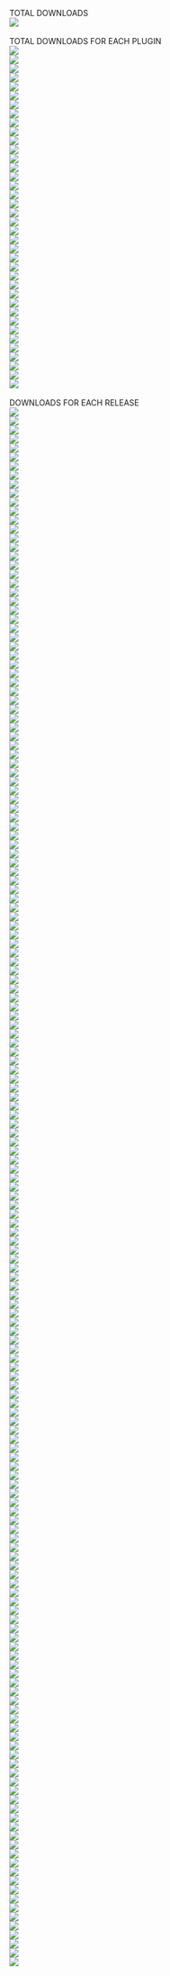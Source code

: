 TOTAL DOWNLOADS<br>
  <a href="https://img.shields.io/"><img src="https://img.shields.io/github/downloads/zuckung/endless-sky-plugins/total?color=008000"></a><br>
<br>
TOTAL DOWNLOADS FOR EACH PLUGIN<br>
  <a href="https://img.shields.io/"><img src="https://img.shields.io/github/downloads/zuckung/endless-sky-plugins/additional.command.buttons.radial.zip?color=008000"></a><br>
  <a href="https://img.shields.io/"><img src="https://img.shields.io/github/downloads/zuckung/endless-sky-plugins/automata.destruction.0percent.zip?color=008000"></a><br>
  <a href="https://img.shields.io/"><img src="https://img.shields.io/github/downloads/zuckung/endless-sky-plugins/automata.in.human.space.zip?color=008000"></a><br>
  <a href="https://img.shields.io/"><img src="https://img.shields.io/github/downloads/zuckung/endless-sky-plugins/better.starts.zip?color=008000"></a><br>
  <a href="https://img.shields.io/"><img src="https://img.shields.io/github/downloads/zuckung/endless-sky-plugins/bunrodea.missions.zip?color=008000"></a><br>
  <a href="https://img.shields.io/"><img src="https://img.shields.io/github/downloads/zuckung/endless-sky-plugins/captureable.person.ships.zip?color=008000"></a><br>
  <a href="https://img.shields.io/"><img src="https://img.shields.io/github/downloads/zuckung/endless-sky-plugins/coalition.shopping.zip?color=008000"></a><br>
  <a href="https://img.shields.io/"><img src="https://img.shields.io/github/downloads/zuckung/endless-sky-plugins/control.station.zip?color=008000"></a><br>
  <a href="https://img.shields.io/"><img src="https://img.shields.io/github/downloads/zuckung/endless-sky-plugins/disable.person.ships.zip?color=008000"></a><br>
  <a href="https://img.shields.io/"><img src="https://img.shields.io/github/downloads/zuckung/endless-sky-plugins/disable.spaceport.repeatables.zip?color=008000"></a><br>
  <a href="https://img.shields.io/"><img src="https://img.shields.io/github/downloads/zuckung/endless-sky-plugins/expert.crew.members.zip?color=008000"></a><br>
  <a href="https://img.shields.io/"><img src="https://img.shields.io/github/downloads/zuckung/endless-sky-plugins/free.worlds.5.years.later.zip?color=008000"></a><br>
  <a href="https://img.shields.io/"><img src="https://img.shields.io/github/downloads/zuckung/endless-sky-plugins/galactic.capital.investment.zip?color=008000"></a><br>
  <a href="https://img.shields.io/"><img src="https://img.shields.io/github/downloads/zuckung/endless-sky-plugins/gegno.pirates.zip?color=008000"></a><br>
  <a href="https://img.shields.io/"><img src="https://img.shields.io/github/downloads/zuckung/endless-sky-plugins/hai.side.mission.unlocker.zip?color=008000"></a><br>
  <a href="https://img.shields.io/"><img src="https://img.shields.io/github/downloads/zuckung/endless-sky-plugins/human.labels.zip?color=008000"></a><br>
  <a href="https://img.shields.io/"><img src="https://img.shields.io/github/downloads/zuckung/endless-sky-plugins/jump.gates.zip?color=008000"></a><br>
  <a href="https://img.shields.io/"><img src="https://img.shields.io/github/downloads/zuckung/endless-sky-plugins/kestrel.unlocks.zip?color=008000"></a><br>
  <a href="https://img.shields.io/"><img src="https://img.shields.io/github/downloads/zuckung/endless-sky-plugins/kor.efret.shipyard.zip?color=008000"></a><br>
  <a href="https://img.shields.io/"><img src="https://img.shields.io/github/downloads/zuckung/endless-sky-plugins/landing.images.zip?color=008000"></a><br>
  <a href="https://img.shields.io/"><img src="https://img.shields.io/github/downloads/zuckung/endless-sky-plugins/landing.images.android.zip?color=008000"></a><br>
  <a href="https://img.shields.io/"><img src="https://img.shields.io/github/downloads/zuckung/endless-sky-plugins/landing.images.highres.zip?color=008000"></a><br>
  <a href="https://img.shields.io/"><img src="https://img.shields.io/github/downloads/zuckung/endless-sky-plugins/more.arfectas.zip?color=008000"></a><br>
  <a href="https://img.shields.io/"><img src="https://img.shields.io/github/downloads/zuckung/endless-sky-plugins/more.boarding.missions.zip?color=008000"></a><br>
  <a href="https://img.shields.io/"><img src="https://img.shields.io/github/downloads/zuckung/endless-sky-plugins/more.person.ships.zip?color=008000"></a><br>
  <a href="https://img.shields.io/"><img src="https://img.shields.io/github/downloads/zuckung/endless-sky-plugins/navy.licenses.zip?color=008000"></a><br>
  <a href="https://img.shields.io/"><img src="https://img.shields.io/github/downloads/zuckung/endless-sky-plugins/no.more.mereti.mines.zip?color=008000"></a><br>
  <a href="https://img.shields.io/"><img src="https://img.shields.io/github/downloads/zuckung/endless-sky-plugins/outfits.weapon.slot.zip?color=008000"></a><br>
  <a href="https://img.shields.io/"><img src="https://img.shields.io/github/downloads/zuckung/endless-sky-plugins/paint.your.ships.zip?color=008000"></a><br>
  <a href="https://img.shields.io/"><img src="https://img.shields.io/github/downloads/zuckung/endless-sky-plugins/planet.map.zip?color=008000"></a><br>
  <a href="https://img.shields.io/"><img src="https://img.shields.io/github/downloads/zuckung/endless-sky-plugins/planet.pluto.zip?color=008000"></a><br>
  <a href="https://img.shields.io/"><img src="https://img.shields.io/github/downloads/zuckung/endless-sky-plugins/quarg.farm.zip?color=008000"></a><br>
  <a href="https://img.shields.io/"><img src="https://img.shields.io/github/downloads/zuckung/endless-sky-plugins/show.reputation.zip?color=008000"></a><br>
  <a href="https://img.shields.io/"><img src="https://img.shields.io/github/downloads/zuckung/endless-sky-plugins/snowfeather.robotics.zip?color=008000"></a><br>
  <a href="https://img.shields.io/"><img src="https://img.shields.io/github/downloads/zuckung/endless-sky-plugins/space.fauna.zip?color=008000"></a><br>
  <a href="https://img.shields.io/"><img src="https://img.shields.io/github/downloads/zuckung/endless-sky-plugins/too.many.asteroids.zip?color=008000"></a><br>
  <a href="https://img.shields.io/"><img src="https://img.shields.io/github/downloads/zuckung/endless-sky-plugins/tribute.republic.zip?color=008000"></a><br>
  <a href="https://img.shields.io/"><img src="https://img.shields.io/github/downloads/zuckung/endless-sky-plugins/uniques.zip?color=008000"></a><br>
<br>
DOWNLOADS FOR EACH RELEASE<br>
  <a href="https://img.shields.io/"><img src="https://img.shields.io/github/downloads/zuckung/endless-sky-plugins/v1.0.6-expert.crew.members/total?color=008000"></a><br>
  <a href="https://img.shields.io/"><img src="https://img.shields.io/github/downloads/zuckung/endless-sky-plugins/v1.0.14-additional.command.buttons.radial/total?color=008000"></a><br>
  <a href="https://img.shields.io/"><img src="https://img.shields.io/github/downloads/zuckung/endless-sky-plugins/v1.0.5-expert.crew.members/total?color=008000"></a><br>
  <a href="https://img.shields.io/"><img src="https://img.shields.io/github/downloads/zuckung/endless-sky-plugins/v1.1.7-captureable.person.ships/total?color=008000"></a><br>
  <a href="https://img.shields.io/"><img src="https://img.shields.io/github/downloads/zuckung/endless-sky-plugins/v1.0.8-uniques/total?color=008000"></a><br>
  <a href="https://img.shields.io/"><img src="https://img.shields.io/github/downloads/zuckung/endless-sky-plugins/v1.0.3-quarg.farm/total?color=008000"></a><br>
  <a href="https://img.shields.io/"><img src="https://img.shields.io/github/downloads/zuckung/endless-sky-plugins/v1.0.7-uniques/total?color=008000"></a><br>
  <a href="https://img.shields.io/"><img src="https://img.shields.io/github/downloads/zuckung/endless-sky-plugins/v1.0.4-too.many.asteroids/total?color=008000"></a><br>
  <a href="https://img.shields.io/"><img src="https://img.shields.io/github/downloads/zuckung/endless-sky-plugins/v1.0.3-show.reputation/total?color=008000"></a><br>
  <a href="https://img.shields.io/"><img src="https://img.shields.io/github/downloads/zuckung/endless-sky-plugins/v1.0.13-additional.command.buttons.radial/total?color=008000"></a><br>
  <a href="https://img.shields.io/"><img src="https://img.shields.io/github/downloads/zuckung/endless-sky-plugins/v1.0.4-better.starts/total?color=008000"></a><br>
  <a href="https://img.shields.io/"><img src="https://img.shields.io/github/downloads/zuckung/endless-sky-plugins/v1.0.5-bunrodea.missions/total?color=008000"></a><br>
  <a href="https://img.shields.io/"><img src="https://img.shields.io/github/downloads/zuckung/endless-sky-plugins/v1.0.2-planet.pluto/total?color=008000"></a><br>
  <a href="https://img.shields.io/"><img src="https://img.shields.io/github/downloads/zuckung/endless-sky-plugins/v1.0.2-planet.map/total?color=008000"></a><br>
  <a href="https://img.shields.io/"><img src="https://img.shields.io/github/downloads/zuckung/endless-sky-plugins/v1.0.2-jump.gates/total?color=008000"></a><br>
  <a href="https://img.shields.io/"><img src="https://img.shields.io/github/downloads/zuckung/endless-sky-plugins/v1.0.4-expert.crew.members/total?color=008000"></a><br>
  <a href="https://img.shields.io/"><img src="https://img.shields.io/github/downloads/zuckung/endless-sky-plugins/v1.0.1-planet.pluto/total?color=008000"></a><br>
  <a href="https://img.shields.io/"><img src="https://img.shields.io/github/downloads/zuckung/endless-sky-plugins/v1.0.0-planet.pluto/total?color=008000"></a><br>
  <a href="https://img.shields.io/"><img src="https://img.shields.io/github/downloads/zuckung/endless-sky-plugins/v1.0.12-additional.command.buttons.radial/total?color=008000"></a><br>
  <a href="https://img.shields.io/"><img src="https://img.shields.io/github/downloads/zuckung/endless-sky-plugins/v1.0.11-additional.command.buttons.radial/total?color=008000"></a><br>
  <a href="https://img.shields.io/"><img src="https://img.shields.io/github/downloads/zuckung/endless-sky-plugins/v1.1.6-captureable.person.ships/total?color=008000"></a><br>
  <a href="https://img.shields.io/"><img src="https://img.shields.io/github/downloads/zuckung/endless-sky-plugins/v1.0.6-uniques/total?color=008000"></a><br>
  <a href="https://img.shields.io/"><img src="https://img.shields.io/github/downloads/zuckung/endless-sky-plugins/v1.0.3-navy.licenses/total?color=008000"></a><br>
  <a href="https://img.shields.io/"><img src="https://img.shields.io/github/downloads/zuckung/endless-sky-plugins/v1.0.6-coalition.shopping/total?color=008000"></a><br>
  <a href="https://img.shields.io/"><img src="https://img.shields.io/github/downloads/zuckung/endless-sky-plugins/v1.0.5-snowfeather.robotics/total?color=008000"></a><br>
  <a href="https://img.shields.io/"><img src="https://img.shields.io/github/downloads/zuckung/endless-sky-plugins/v1.0.4-snowfeather.robotics/total?color=008000"></a><br>
  <a href="https://img.shields.io/"><img src="https://img.shields.io/github/downloads/zuckung/endless-sky-plugins/v1.0.2-kor.efret.shipyard/total?color=008000"></a><br>
  <a href="https://img.shields.io/"><img src="https://img.shields.io/github/downloads/zuckung/endless-sky-plugins/v1.0.10-additional.command.buttons.radial/total?color=008000"></a><br>
  <a href="https://img.shields.io/"><img src="https://img.shields.io/github/downloads/zuckung/endless-sky-plugins/v1.0.3-better.starts/total?color=008000"></a><br>
  <a href="https://img.shields.io/"><img src="https://img.shields.io/github/downloads/zuckung/endless-sky-plugins/v1.0.2-show.reputation/total?color=008000"></a><br>
  <a href="https://img.shields.io/"><img src="https://img.shields.io/github/downloads/zuckung/endless-sky-plugins/v1.0.1-show.reputation/total?color=008000"></a><br>
  <a href="https://img.shields.io/"><img src="https://img.shields.io/github/downloads/zuckung/endless-sky-plugins/v1.1.4-galactic.capital.investment/total?color=008000"></a><br>
  <a href="https://img.shields.io/"><img src="https://img.shields.io/github/downloads/zuckung/endless-sky-plugins/v1.0.9-additional.command.buttons.radial/total?color=008000"></a><br>
  <a href="https://img.shields.io/"><img src="https://img.shields.io/github/downloads/zuckung/endless-sky-plugins/v1.0.2-gegno.pirates/total?color=008000"></a><br>
  <a href="https://img.shields.io/"><img src="https://img.shields.io/github/downloads/zuckung/endless-sky-plugins/v1.0.1-kor.efret.shipyard/total?color=008000"></a><br>
  <a href="https://img.shields.io/"><img src="https://img.shields.io/github/downloads/zuckung/endless-sky-plugins/v1.0.2-more.person.ships/total?color=008000"></a><br>
  <a href="https://img.shields.io/"><img src="https://img.shields.io/github/downloads/zuckung/endless-sky-plugins/v1.0.8-additional.command.buttons.radial/total?color=008000"></a><br>
  <a href="https://img.shields.io/"><img src="https://img.shields.io/github/downloads/zuckung/endless-sky-plugins/v1.0.2-better.starts/total?color=008000"></a><br>
  <a href="https://img.shields.io/"><img src="https://img.shields.io/github/downloads/zuckung/endless-sky-plugins/v1.1.5-captureable.person.ships/total?color=008000"></a><br>
  <a href="https://img.shields.io/"><img src="https://img.shields.io/github/downloads/zuckung/endless-sky-plugins/v1.0.7-additional.command.buttons.radial/total?color=008000"></a><br>
  <a href="https://img.shields.io/"><img src="https://img.shields.io/github/downloads/zuckung/endless-sky-plugins/v1.0.4-landing.images/total?color=008000"></a><br>
  <a href="https://img.shields.io/"><img src="https://img.shields.io/github/downloads/zuckung/endless-sky-plugins/v1.0.3-landing.images/total?color=008000"></a><br>
  <a href="https://img.shields.io/"><img src="https://img.shields.io/github/downloads/zuckung/endless-sky-plugins/v1.0.3-expert.crew.members/total?color=008000"></a><br>
  <a href="https://img.shields.io/"><img src="https://img.shields.io/github/downloads/zuckung/endless-sky-plugins/v1.0.2-quarg.farm/total?color=008000"></a><br>
  <a href="https://img.shields.io/"><img src="https://img.shields.io/github/downloads/zuckung/endless-sky-plugins/v1.0.2-landing.images.highres/total?color=008000"></a><br>
  <a href="https://img.shields.io/"><img src="https://img.shields.io/github/downloads/zuckung/endless-sky-plugins/v1.0.5-uniques/total?color=008000"></a><br>
  <a href="https://img.shields.io/"><img src="https://img.shields.io/github/downloads/zuckung/endless-sky-plugins/v1.0.3-too.many.asteroids/total?color=008000"></a><br>
  <a href="https://img.shields.io/"><img src="https://img.shields.io/github/downloads/zuckung/endless-sky-plugins/v1.0.1-automata.in.human.space/total?color=008000"></a><br>
  <a href="https://img.shields.io/"><img src="https://img.shields.io/github/downloads/zuckung/endless-sky-plugins/v1.0.4-uniques/total?color=008000"></a><br>
  <a href="https://img.shields.io/"><img src="https://img.shields.io/github/downloads/zuckung/endless-sky-plugins/v1.0.3-uniques/total?color=008000"></a><br>
  <a href="https://img.shields.io/"><img src="https://img.shields.io/github/downloads/zuckung/endless-sky-plugins/v1.0.5-coalition.shopping/total?color=008000"></a><br>
  <a href="https://img.shields.io/"><img src="https://img.shields.io/github/downloads/zuckung/endless-sky-plugins/v1.0.4-coalition.shopping/total?color=008000"></a><br>
  <a href="https://img.shields.io/"><img src="https://img.shields.io/github/downloads/zuckung/endless-sky-plugins/v1.0.2-uniques/total?color=008000"></a><br>
  <a href="https://img.shields.io/"><img src="https://img.shields.io/github/downloads/zuckung/endless-sky-plugins/v1.1.4-hai.side.mission.unlocker/total?color=008000"></a><br>
  <a href="https://img.shields.io/"><img src="https://img.shields.io/github/downloads/zuckung/endless-sky-plugins/v1.0.6-additional.command.buttons.radial/total?color=008000"></a><br>
  <a href="https://img.shields.io/"><img src="https://img.shields.io/github/downloads/zuckung/endless-sky-plugins/v1.0.3-no.more.mereti.mines/total?color=008000"></a><br>
  <a href="https://img.shields.io/"><img src="https://img.shields.io/github/downloads/zuckung/endless-sky-plugins/v1.0.1-paint.your.ships/total?color=008000"></a><br>
  <a href="https://img.shields.io/"><img src="https://img.shields.io/github/downloads/zuckung/endless-sky-plugins/v1.0.0-paint.your.ships/total?color=008000"></a><br>
  <a href="https://img.shields.io/"><img src="https://img.shields.io/github/downloads/zuckung/endless-sky-plugins/v1.0.5-additional.command.buttons.radial/total?color=008000"></a><br>
  <a href="https://img.shields.io/"><img src="https://img.shields.io/github/downloads/zuckung/endless-sky-plugins/v1.0.1-uniques/total?color=008000"></a><br>
  <a href="https://img.shields.io/"><img src="https://img.shields.io/github/downloads/zuckung/endless-sky-plugins/v1.0.4-additional.command.buttons.radial/total?color=008000"></a><br>
  <a href="https://img.shields.io/"><img src="https://img.shields.io/github/downloads/zuckung/endless-sky-plugins/v1.0.3-additional.command.buttons.radial/total?color=008000"></a><br>
  <a href="https://img.shields.io/"><img src="https://img.shields.io/github/downloads/zuckung/endless-sky-plugins/v1.0.2-additional.command.buttons.radial/total?color=008000"></a><br>
  <a href="https://img.shields.io/"><img src="https://img.shields.io/github/downloads/zuckung/endless-sky-plugins/v1.0.0-outfits.weapon.slot/total?color=008000"></a><br>
  <a href="https://img.shields.io/"><img src="https://img.shields.io/github/downloads/zuckung/endless-sky-plugins/v1.0.1-more.person.ships/total?color=008000"></a><br>
  <a href="https://img.shields.io/"><img src="https://img.shields.io/github/downloads/zuckung/endless-sky-plugins/v1.0.1-additional.command.buttons.radial/total?color=008000"></a><br>
  <a href="https://img.shields.io/"><img src="https://img.shields.io/github/downloads/zuckung/endless-sky-plugins/v1.0.1-planet.map/total?color=008000"></a><br>
  <a href="https://img.shields.io/"><img src="https://img.shields.io/github/downloads/zuckung/endless-sky-plugins/v1.0.0-kestrel.unlocks/total?color=008000"></a><br>
  <a href="https://img.shields.io/"><img src="https://img.shields.io/github/downloads/zuckung/endless-sky-plugins/v1.0.2-tribute.republic/total?color=008000"></a><br>
  <a href="https://img.shields.io/"><img src="https://img.shields.io/github/downloads/zuckung/endless-sky-plugins/v1.0.1-tribute.republic/total?color=008000"></a><br>
  <a href="https://img.shields.io/"><img src="https://img.shields.io/github/downloads/zuckung/endless-sky-plugins/v1.0.1-landing.images.highres/total?color=008000"></a><br>
  <a href="https://img.shields.io/"><img src="https://img.shields.io/github/downloads/zuckung/endless-sky-plugins/v1.0.0-tribute.republic/total?color=008000"></a><br>
  <a href="https://img.shields.io/"><img src="https://img.shields.io/github/downloads/zuckung/endless-sky-plugins/v1.0.3-landing.images.android/total?color=008000"></a><br>
  <a href="https://img.shields.io/"><img src="https://img.shields.io/github/downloads/zuckung/endless-sky-plugins/v1.0.2-landing.images.android/total?color=008000"></a><br>
  <a href="https://img.shields.io/"><img src="https://img.shields.io/github/downloads/zuckung/endless-sky-plugins/v1.0.1-landing.images.android/total?color=008000"></a><br>
  <a href="https://img.shields.io/"><img src="https://img.shields.io/github/downloads/zuckung/endless-sky-plugins/v1.0.2-no.more.mereti.mines/total?color=008000"></a><br>
  <a href="https://img.shields.io/"><img src="https://img.shields.io/github/downloads/zuckung/endless-sky-plugins/v1.0.2-landing.images/total?color=008000"></a><br>
  <a href="https://img.shields.io/"><img src="https://img.shields.io/github/downloads/zuckung/endless-sky-plugins/v1.0.0-landing.images.highres/total?color=008000"></a><br>
  <a href="https://img.shields.io/"><img src="https://img.shields.io/github/downloads/zuckung/endless-sky-plugins/v1.0.0-landing.images.android/total?color=008000"></a><br>
  <a href="https://img.shields.io/"><img src="https://img.shields.io/github/downloads/zuckung/endless-sky-plugins/v1.0.1-landing.images/total?color=008000"></a><br>
  <a href="https://img.shields.io/"><img src="https://img.shields.io/github/downloads/zuckung/endless-sky-plugins/v1.0.0-landing.images/total?color=008000"></a><br>
  <a href="https://img.shields.io/"><img src="https://img.shields.io/github/downloads/zuckung/endless-sky-plugins/v1.0.1-no.more.mereti.mines/total?color=008000"></a><br>
  <a href="https://img.shields.io/"><img src="https://img.shields.io/github/downloads/zuckung/endless-sky-plugins/v1.0.8-real.fluff/total?color=008000"></a><br>
  <a href="https://img.shields.io/"><img src="https://img.shields.io/github/downloads/zuckung/endless-sky-plugins/v1.0.7-real.fluff/total?color=008000"></a><br>
  <a href="https://img.shields.io/"><img src="https://img.shields.io/github/downloads/zuckung/endless-sky-plugins/v1.0.6-real.fluff/total?color=008000"></a><br>
  <a href="https://img.shields.io/"><img src="https://img.shields.io/github/downloads/zuckung/endless-sky-plugins/v1.0.1-jump.gates/total?color=008000"></a><br>
  <a href="https://img.shields.io/"><img src="https://img.shields.io/github/downloads/zuckung/endless-sky-plugins/v1.0.0-jump.gates/total?color=008000"></a><br>
  <a href="https://img.shields.io/"><img src="https://img.shields.io/github/downloads/zuckung/endless-sky-plugins/v1.1.4-captureable.person.ships/total?color=008000"></a><br>
  <a href="https://img.shields.io/"><img src="https://img.shields.io/github/downloads/zuckung/endless-sky-plugins/v1.1.3-galactic.capital.investment/total?color=008000"></a><br>
  <a href="https://img.shields.io/"><img src="https://img.shields.io/github/downloads/zuckung/endless-sky-plugins/v1.0.5-real.fluff/total?color=008000"></a><br>
  <a href="https://img.shields.io/"><img src="https://img.shields.io/github/downloads/zuckung/endless-sky-plugins/v1.0.4-human.labels/total?color=008000"></a><br>
  <a href="https://img.shields.io/"><img src="https://img.shields.io/github/downloads/zuckung/endless-sky-plugins/v1.0.3-human.labels/total?color=008000"></a><br>
  <a href="https://img.shields.io/"><img src="https://img.shields.io/github/downloads/zuckung/endless-sky-plugins/v1.0.2-human.labels/total?color=008000"></a><br>
  <a href="https://img.shields.io/"><img src="https://img.shields.io/github/downloads/zuckung/endless-sky-plugins/v1.0.1-human.labels/total?color=008000"></a><br>
  <a href="https://img.shields.io/"><img src="https://img.shields.io/github/downloads/zuckung/endless-sky-plugins/v1.0.0-more.person.ships/total?color=008000"></a><br>
  <a href="https://img.shields.io/"><img src="https://img.shields.io/github/downloads/zuckung/endless-sky-plugins/v1.0.4-bunrodea.missions/total?color=008000"></a><br>
  <a href="https://img.shields.io/"><img src="https://img.shields.io/github/downloads/zuckung/endless-sky-plugins/v1.0.0-human.labels/total?color=008000"></a><br>
  <a href="https://img.shields.io/"><img src="https://img.shields.io/github/downloads/zuckung/endless-sky-plugins/v1.1.3-captureable.person.ships/total?color=008000"></a><br>
  <a href="https://img.shields.io/"><img src="https://img.shields.io/github/downloads/zuckung/endless-sky-plugins/v1.1.2-galactic.capital.investment/total?color=008000"></a><br>
  <a href="https://img.shields.io/"><img src="https://img.shields.io/github/downloads/zuckung/endless-sky-plugins/v1.1.1-galactic.capital.investment/total?color=008000"></a><br>
  <a href="https://img.shields.io/"><img src="https://img.shields.io/github/downloads/zuckung/endless-sky-plugins/v1.0.4-real.fluff/total?color=008000"></a><br>
  <a href="https://img.shields.io/"><img src="https://img.shields.io/github/downloads/zuckung/endless-sky-plugins/v1.0.3-real.fluff/total?color=008000"></a><br>
  <a href="https://img.shields.io/"><img src="https://img.shields.io/github/downloads/zuckung/endless-sky-plugins/v1.0.3-bunrodea.missions/total?color=008000"></a><br>
  <a href="https://img.shields.io/"><img src="https://img.shields.io/github/downloads/zuckung/endless-sky-plugins/v1.0.2-too.many.asteroids/total?color=008000"></a><br>
  <a href="https://img.shields.io/"><img src="https://img.shields.io/github/downloads/zuckung/endless-sky-plugins/v1.0.2-navy.licenses/total?color=008000"></a><br>
  <a href="https://img.shields.io/"><img src="https://img.shields.io/github/downloads/zuckung/endless-sky-plugins/v1.0.2-expert.crew.members/total?color=008000"></a><br>
  <a href="https://img.shields.io/"><img src="https://img.shields.io/github/downloads/zuckung/endless-sky-plugins/v1.0.2-additional.command.buttons/total?color=008000"></a><br>
  <a href="https://img.shields.io/"><img src="https://img.shields.io/github/downloads/zuckung/endless-sky-plugins/v1.0.1-too.many.asteroids/total?color=008000"></a><br>
  <a href="https://img.shields.io/"><img src="https://img.shields.io/github/downloads/zuckung/endless-sky-plugins/v1.0.1-quarg.farm/total?color=008000"></a><br>
  <a href="https://img.shields.io/"><img src="https://img.shields.io/github/downloads/zuckung/endless-sky-plugins/v1.0.1-expert.crew.members/total?color=008000"></a><br>
  <a href="https://img.shields.io/"><img src="https://img.shields.io/github/downloads/zuckung/endless-sky-plugins/v1.0.1-better.starts/total?color=008000"></a><br>
  <a href="https://img.shields.io/"><img src="https://img.shields.io/github/downloads/zuckung/endless-sky-plugins/v1.0.1-automata.destruction.0percent/total?color=008000"></a><br>
  <a href="https://img.shields.io/"><img src="https://img.shields.io/github/downloads/zuckung/endless-sky-plugins/v1.0.1-additional.command.buttons/total?color=008000"></a><br>
  <a href="https://img.shields.io/"><img src="https://img.shields.io/github/downloads/zuckung/endless-sky-plugins/v1.1.2-captureable.person.ships/total?color=008000"></a><br>
  <a href="https://img.shields.io/"><img src="https://img.shields.io/github/downloads/zuckung/endless-sky-plugins/v1.1.1-captureable.person.ships/total?color=008000"></a><br>
  <a href="https://img.shields.io/"><img src="https://img.shields.io/github/downloads/zuckung/endless-sky-plugins/v1.1.3-hai.side.mission.unlocker/total?color=008000"></a><br>
  <a href="https://img.shields.io/"><img src="https://img.shields.io/github/downloads/zuckung/endless-sky-plugins/v1.1.1-disable.spaceport.repeatables/total?color=008000"></a><br>
  <a href="https://img.shields.io/"><img src="https://img.shields.io/github/downloads/zuckung/endless-sky-plugins/v1.0.0-quarg.farm/total?color=008000"></a><br>
  <a href="https://img.shields.io/"><img src="https://img.shields.io/github/downloads/zuckung/endless-sky-plugins/v1.0.1-control.station/total?color=008000"></a><br>
  <a href="https://img.shields.io/"><img src="https://img.shields.io/github/downloads/zuckung/endless-sky-plugins/v1.0.0-control.station/total?color=008000"></a><br>
  <a href="https://img.shields.io/"><img src="https://img.shields.io/github/downloads/zuckung/endless-sky-plugins/v1.0.0-additional.command.buttons.radial/total?color=008000"></a><br>
  <a href="https://img.shields.io/"><img src="https://img.shields.io/github/downloads/zuckung/endless-sky-plugins/v1.1.3-more.boarding.missions/total?color=008000"></a><br>
  <a href="https://img.shields.io/"><img src="https://img.shields.io/github/downloads/zuckung/endless-sky-plugins/v1.0.3-coalition.shopping/total?color=008000"></a><br>
  <a href="https://img.shields.io/"><img src="https://img.shields.io/github/downloads/zuckung/endless-sky-plugins/v1.0.2-coalition.shopping/total?color=008000"></a><br>
  <a href="https://img.shields.io/"><img src="https://img.shields.io/github/downloads/zuckung/endless-sky-plugins/v1.0.1-navy.licenses/total?color=008000"></a><br>
  <a href="https://img.shields.io/"><img src="https://img.shields.io/github/downloads/zuckung/endless-sky-plugins/v1.1.2-space.fauna/total?color=008000"></a><br>
  <a href="https://img.shields.io/"><img src="https://img.shields.io/github/downloads/zuckung/endless-sky-plugins/v1.0.3-snowfeather.robotics/total?color=008000"></a><br>
  <a href="https://img.shields.io/"><img src="https://img.shields.io/github/downloads/zuckung/endless-sky-plugins/v1.0.2-snowfeather.robotics/total?color=008000"></a><br>
  <a href="https://img.shields.io/"><img src="https://img.shields.io/github/downloads/zuckung/endless-sky-plugins/v1.1.1-space.fauna/total?color=008000"></a><br>
  <a href="https://img.shields.io/"><img src="https://img.shields.io/github/downloads/zuckung/endless-sky-plugins/v1.0-space.fauna/total?color=008000"></a><br>
  <a href="https://img.shields.io/"><img src="https://img.shields.io/github/downloads/zuckung/endless-sky-plugins/v1.0.2-bunrodea.missions/total?color=008000"></a><br>
  <a href="https://img.shields.io/"><img src="https://img.shields.io/github/downloads/zuckung/endless-sky-plugins/v1.1.2-more.boarding.missions/total?color=008000"></a><br>
  <a href="https://img.shields.io/"><img src="https://img.shields.io/github/downloads/zuckung/endless-sky-plugins/v1.0.1-coalition.shopping/total?color=008000"></a><br>
  <a href="https://img.shields.io/"><img src="https://img.shields.io/github/downloads/zuckung/endless-sky-plugins/v1.0.2-real.fluff/total?color=008000"></a><br>
  <a href="https://img.shields.io/"><img src="https://img.shields.io/github/downloads/zuckung/endless-sky-plugins/v1.0.1-gegno.pirates/total?color=008000"></a><br>
  <a href="https://img.shields.io/"><img src="https://img.shields.io/github/downloads/zuckung/endless-sky-plugins/v1.1.2-hai.side.mission.unlocker/total?color=008000"></a><br>
  <a href="https://img.shields.io/"><img src="https://img.shields.io/github/downloads/zuckung/endless-sky-plugins/v1.1.1-hai.side.mission.unlocker/total?color=008000"></a><br>
  <a href="https://img.shields.io/"><img src="https://img.shields.io/github/downloads/zuckung/endless-sky-plugins/v1.1.1-more.boarding.missions/total?color=008000"></a><br>
  <a href="https://img.shields.io/"><img src="https://img.shields.io/github/downloads/zuckung/endless-sky-plugins/v1.1-hai.side.mission.unlocker/total?color=008000"></a><br>
  <a href="https://img.shields.io/"><img src="https://img.shields.io/github/downloads/zuckung/endless-sky-plugins/v1.0-hai.side.mission.unlocker/total?color=008000"></a><br>
  <a href="https://img.shields.io/"><img src="https://img.shields.io/github/downloads/zuckung/endless-sky-plugins/v1.0.2-more.arfectas/total?color=008000"></a><br>
  <a href="https://img.shields.io/"><img src="https://img.shields.io/github/downloads/zuckung/endless-sky-plugins/v1.0.1-more.arfectas/total?color=008000"></a><br>
  <a href="https://img.shields.io/"><img src="https://img.shields.io/github/downloads/zuckung/endless-sky-plugins/v1.0.1-snowfeather.robotics/total?color=008000"></a><br>
  <a href="https://img.shields.io/"><img src="https://img.shields.io/github/downloads/zuckung/endless-sky-plugins/v1.0.1-real.fluff/total?color=008000"></a><br>
  <a href="https://img.shields.io/"><img src="https://img.shields.io/github/downloads/zuckung/endless-sky-plugins/v1.0.1-devil-run.unhidden/total?color=008000"></a><br>
  <a href="https://img.shields.io/"><img src="https://img.shields.io/github/downloads/zuckung/endless-sky-plugins/v1.0.1-bunrodea.missions/total?color=008000"></a><br>
  <a href="https://img.shields.io/"><img src="https://img.shields.io/github/downloads/zuckung/endless-sky-plugins/v1.1-disable.spaceport.repeatables/total?color=008000"></a><br>
  <a href="https://img.shields.io/"><img src="https://img.shields.io/github/downloads/zuckung/endless-sky-plugins/v1.1-captureable.person.ships/total?color=008000"></a><br>
  <a href="https://img.shields.io/"><img src="https://img.shields.io/github/downloads/zuckung/endless-sky-plugins/v1.0-unique.fix/total?color=008000"></a><br>
  <a href="https://img.shields.io/"><img src="https://img.shields.io/github/downloads/zuckung/endless-sky-plugins/v1.0-too.many.asteroids/total?color=008000"></a><br>
  <a href="https://img.shields.io/"><img src="https://img.shields.io/github/downloads/zuckung/endless-sky-plugins/v1.0-snowfeather.robotics/total?color=008000"></a><br>
  <a href="https://img.shields.io/"><img src="https://img.shields.io/github/downloads/zuckung/endless-sky-plugins/v1.0-show.reputation/total?color=008000"></a><br>
  <a href="https://img.shields.io/"><img src="https://img.shields.io/github/downloads/zuckung/endless-sky-plugins/v1.0-real.fluff/total?color=008000"></a><br>
  <a href="https://img.shields.io/"><img src="https://img.shields.io/github/downloads/zuckung/endless-sky-plugins/v1.0-planet.map/total?color=008000"></a><br>
  <a href="https://img.shields.io/"><img src="https://img.shields.io/github/downloads/zuckung/endless-sky-plugins/v1.0-pirate.warlords/total?color=008000"></a><br>
  <a href="https://img.shields.io/"><img src="https://img.shields.io/github/downloads/zuckung/endless-sky-plugins/v1.0-no.more.mereti.mines/total?color=008000"></a><br>
  <a href="https://img.shields.io/"><img src="https://img.shields.io/github/downloads/zuckung/endless-sky-plugins/v1.0-navy.licenses/total?color=008000"></a><br>
  <a href="https://img.shields.io/"><img src="https://img.shields.io/github/downloads/zuckung/endless-sky-plugins/v1.0-more.boarding.missions/total?color=008000"></a><br>
  <a href="https://img.shields.io/"><img src="https://img.shields.io/github/downloads/zuckung/endless-sky-plugins/v1.0-more.arfectas/total?color=008000"></a><br>
  <a href="https://img.shields.io/"><img src="https://img.shields.io/github/downloads/zuckung/endless-sky-plugins/v1.0-kor.efret.shipyard/total?color=008000"></a><br>
  <a href="https://img.shields.io/"><img src="https://img.shields.io/github/downloads/zuckung/endless-sky-plugins/v1.0-gegno.pirates/total?color=008000"></a><br>
  <a href="https://img.shields.io/"><img src="https://img.shields.io/github/downloads/zuckung/endless-sky-plugins/v1.0-free.worlds.5.years.later/total?color=008000"></a><br>
  <a href="https://img.shields.io/"><img src="https://img.shields.io/github/downloads/zuckung/endless-sky-plugins/v1.0-expert.crew.members/total?color=008000"></a><br>
  <a href="https://img.shields.io/"><img src="https://img.shields.io/github/downloads/zuckung/endless-sky-plugins/v1.0-disable.person.ships/total?color=008000"></a><br>
  <a href="https://img.shields.io/"><img src="https://img.shields.io/github/downloads/zuckung/endless-sky-plugins/v1.0-devil-run.unhidden/total?color=008000"></a><br>
  <a href="https://img.shields.io/"><img src="https://img.shields.io/github/downloads/zuckung/endless-sky-plugins/v1.0-coalition.shopping/total?color=008000"></a><br>
  <a href="https://img.shields.io/"><img src="https://img.shields.io/github/downloads/zuckung/endless-sky-plugins/v1.0-bunrodea.missions/total?color=008000"></a><br>
  <a href="https://img.shields.io/"><img src="https://img.shields.io/github/downloads/zuckung/endless-sky-plugins/v1.0-better.starts/total?color=008000"></a><br>
  <a href="https://img.shields.io/"><img src="https://img.shields.io/github/downloads/zuckung/endless-sky-plugins/v1.0-automata.in.human.space/total?color=008000"></a><br>
  <a href="https://img.shields.io/"><img src="https://img.shields.io/github/downloads/zuckung/endless-sky-plugins/v1.0-automata.destruction.0percent/total?color=008000"></a><br>
  <a href="https://img.shields.io/"><img src="https://img.shields.io/github/downloads/zuckung/endless-sky-plugins/v1.0-additional.command.buttons/total?color=008000"></a><br>
  <a href="https://img.shields.io/"><img src="https://img.shields.io/github/downloads/zuckung/endless-sky-plugins/v1.1-galactic.capital.investment/total?color=008000"></a><br>
  <a href="https://img.shields.io/"><img src="https://img.shields.io/github/downloads/zuckung/endless-sky-plugins/Latest/total?color=008000"></a><br>
